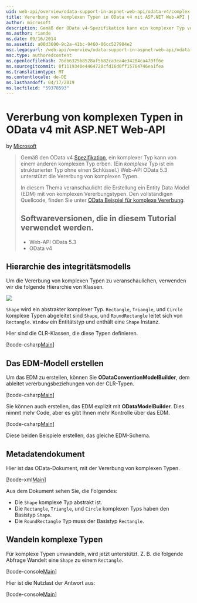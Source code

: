 ```yaml
---
uid: web-api/overview/odata-support-in-aspnet-web-api/odata-v4/complex-type-inheritance-in-odata-v4
title: Vererbung von komplexen Typen in OData v4 mit ASP.NET Web-API | Microsoft-Dokumentation
author: microsoft
description: Gemäß der OData v4-Spezifikation kann ein komplexer Typ von einem anderen komplexen Typ erben. (Ein komplexer Typ ist einen strukturierten Typ ohne einen Schlüssel.) Web-API...
ms.author: riande
ms.date: 09/16/2014
ms.assetid: a00d3600-9c2a-41bc-9460-06cc527904e2
msc.legacyurl: /web-api/overview/odata-support-in-aspnet-web-api/odata-v4/complex-type-inheritance-in-odata-v4
msc.type: authoredcontent
ms.openlocfilehash: 76db6325b8528af5b82ca3ea4e34284ca470ff6e
ms.sourcegitcommit: 0f1119340e4464720cfd16d0ff15764746ea1fea
ms.translationtype: MT
ms.contentlocale: de-DE
ms.lasthandoff: 04/17/2019
ms.locfileid: "59378593"
---
```

# <a name="complex-type-inheritance-in-odata-v4-with-aspnet-web-api"></a>Vererbung von komplexen Typen in OData v4 mit ASP.NET Web-API

by [Microsoft](https://github.com/microsoft)

> Gemäß den OData v4 [Spezifikation](http://www.odata.org/documentation/odata-version-4-0/), ein komplexer Typ kann von einem anderen komplexen Typ erben. (Ein *komplexe* Typ ist ein strukturierter Typ ohne einen Schlüssel.) Web-API OData 5.3 unterstützt die Vererbung von komplexen Typen.
> 
> In diesem Thema veranschaulicht die Erstellung ein Entity Data Model (EDM) mit von komplexen Vererbungstypen. Den vollständigen Quellcode, finden Sie unter [OData Beispiel für komplexe Vererbung](http://aspnet.codeplex.com/sourcecontrol/latest#Samples/WebApi/OData/v4/ODataComplexTypeInheritanceSample/ReadMe.txt).
> 
> ## <a name="software-versions-used-in-the-tutorial"></a>Softwareversionen, die in diesem Tutorial verwendet werden.
> 
> 
> - Web-API OData 5.3
> - OData v4


## <a name="model-hierarchy"></a>Hierarchie des integritätsmodells

Um die Vererbung von komplexen Typen zu veranschaulichen, verwenden wir die folgende Hierarchie von Klassen.

![](complex-type-inheritance-in-odata-v4/_static/image1.png)

`Shape` wird ein abstrakter komplexer Typ. `Rectangle`, `Triangle`, und `Circle` komplexe Typen abgeleitet sind `Shape`, und `RoundRectangle` leitet sich von `Rectangle`. `Window` ein Entitätstyp und enthält eine `Shape` Instanz.

Hier sind die CLR-Klassen, die diese Typen definieren.

[!code-csharp[Main](complex-type-inheritance-in-odata-v4/samples/sample1.cs)]

## <a name="build-the-edm-model"></a>Das EDM-Modell erstellen

Um das EDM zu erstellen, können Sie **ODataConventionModelBuilder**, dem ableitet vererbungsbeziehungen von der CLR-Typen.

[!code-csharp[Main](complex-type-inheritance-in-odata-v4/samples/sample2.cs)]

Sie können auch erstellen, das EDM explizit mit **ODataModelBuilder**. Dies nimmt mehr Code, aber es gibt Ihnen mehr Kontrolle über das EDM.

[!code-csharp[Main](complex-type-inheritance-in-odata-v4/samples/sample3.cs)]

Diese beiden Beispiele erstellen, das gleiche EDM-Schema.

## <a name="metadata-document"></a>Metadatendokument

Hier ist das OData-Dokument, mit der Vererbung von komplexen Typen.

[!code-xml[Main](complex-type-inheritance-in-odata-v4/samples/sample4.xml?highlight=13,17,25,30)]

Aus dem Dokument sehen Sie, die Folgendes:

- Die `Shape` komplexe Typ abstrakt ist.
- Die `Rectangle`, `Triangle`, und `Circle` komplexen Typs haben den Basistyp `Shape`.
- Die `RoundRectangle` Typ muss der Basistyp `Rectangle`.

## <a name="casting-complex-types"></a>Wandeln komplexe Typen

Für komplexe Typen umwandeln, wird jetzt unterstützt. Z. B. die folgende Abfrage Wandelt eine `Shape` zu einem `Rectangle`.

[!code-console[Main](complex-type-inheritance-in-odata-v4/samples/sample5.cmd)]

Hier ist die Nutzlast der Antwort aus:

[!code-console[Main](complex-type-inheritance-in-odata-v4/samples/sample6.cmd)]
